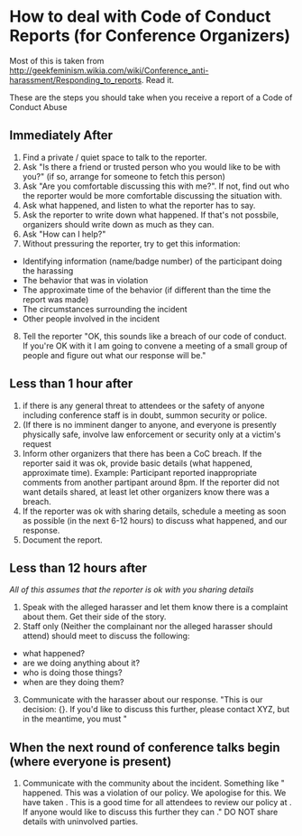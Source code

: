 # How to deal with Code of Conduct Reports (for Conference Organizers)

Most of this is taken from <http://geekfeminism.wikia.com/wiki/Conference_anti-harassment/Responding_to_reports>. Read it.

These are the steps you should take when you receive a report of a Code of Conduct Abuse

## Immediately After

1. Find a private / quiet space to talk to the reporter. 
2. Ask "Is there a friend or trusted person who you would like to be with you?" (if so, arrange for someone to fetch this person) 
3. Ask "Are you comfortable discussing this with me?". If not, find out who the reporter would be more comfortable discussing the situation with.
4. Ask what happened, and listen to what the reporter has to say.
5. Ask the reporter to write down what happened. If that's not possbile, organizers should write down as much as they can.
6. Ask "How can I help?"
7. Without pressuring the reporter, try to get this information: 
  * Identifying information (name/badge number) of the participant doing the harassing
  * The behavior that was in violation
  * The approximate time of the behavior (if different than the time the report was made)
  * The circumstances surrounding the incident
  * Other people involved in the incident 
8. Tell the reporter "OK, this sounds like a breach of our code of conduct. If you're OK with it I am going to convene a meeting of a small group of people and figure out what our response will be."

## Less than 1 hour after

1. if there is any general threat to attendees or the safety of anyone including conference staff is in doubt, summon security or police. 
  1. (If there is no imminent danger to anyone, and everyone is presently physically safe, involve law enforcement or security only at a victim's request
2. Inform other organizers that there has been a CoC breach. If the reporter said it was ok, provide basic details (what happened, approximate time). Example: Participant reported inappropriate comments from another partipant around 8pm. If the reporter did not want details shared, at least let other organizers know there was a breach.
3. If the reporter was ok with sharing details, schedule a meeting as soon as possible (in the next 6-12 hours) to discuss what happened, and our response.
4. Document the report. 

## Less than 12 hours after

*All of this assumes that the reporter is ok with you sharing details*

1. Speak with the alleged harasser and let them know there is a complaint about them. Get their side of the story.
2. Staff only (Neither the complainant nor the alleged harasser should attend) should meet to discuss the following:
  * what happened?
  * are we doing anything about it?
  * who is doing those things?
  * when are they doing them?
3. Communicate with the harasser about our response. "This is our decision: {}. If you'd like to discuss this further, please contact XYZ, but in the meantime, you must <something something>"

## When the next round of conference talks begin (where everyone is present)

1. Communicate with the community about the incident. Something like "<thing> happened. This was a violation of our policy. We apologise for this. We have taken <action>. This is a good time for all attendees to review our policy at <location>. If anyone would like to discuss this further they can <contact us somehow>." DO NOT share details with uninvolved parties.
